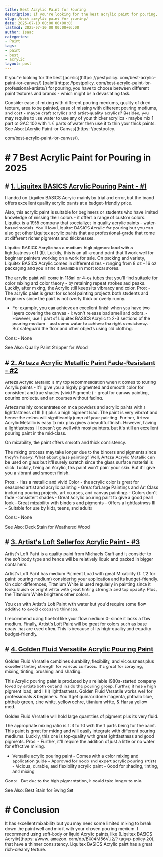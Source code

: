 ```yaml
---
title: Best Acrylic Paint for Pouring
description: If you're looking for the best acrylic paint for pouring, you have to choose between different paint textures and brands - which might be a devastating task....
slug: /best-acrylic-paint-for-pouring/
date: 2025-07-10 00:00:00+00:00
lastmod: 2025-07-10 00:00:00+03:00
author: Isaac
categories:
- Paint
tags:
- paint
- best
- acrylic
layout: post
---
```


If you're looking for the best [acrylic](https: //pestpolicy. com/best-acrylic-paint-for-canvas/) [paint](https: //pestpolicy. com/best-acrylic-paint-for-professional-artists/) for pouring, you have to choose between different paint textures and brands - which might be a devastating task.

Consider ease of mixing with different pouring mediums, quality of dried texture, area to be painted, ease of missing with different pouring mediums, and cost - maybe craft acrylics and artist-quality acrylics? Besides, you may require to use water to use any of your thicker acrylics - maybe mix 1 part of GAC 100 with 1. 6 parts of water then use it to thin your thick paints. See Also: [Acrylic Paint for Canvas](https: //pestpolicy.

com/best-acrylic-paint-for-canvas/).

# # 7 Best Acrylic Paint for Pouring in 2025

## # [1. Liquitex BASICS Acrylic Pouring Paint - #1](https://www.amazon.com/dp/B004M56VU2/?tag=p-policy-20)

I landed on Liquitex BASICS Acrylic mainly by trial and error, but the brand offers excellent quality acrylic paints at a budget-friendly price.

Also, this acrylic paint is suitable for beginners or students who have limited knowledge of missing their colors - it offers a range of custom colors. Liquitex is a 1955 company that specializes in quality acrylic paints - water-based models. You'll love Liquitex BASICS Acrylic for pouring but you can also get other Liquitex acrylic paints that are professional-grade that come at different richer pigments and thicknesses.

Liquitex BASICS Acrylic has a medium-high pigment load with a lightfastness of I (II). Luckily, this is an all-around paint that'll work well for beginner painters working on a work for sale. On packing and variety, Liquitex BASICS Acrylic comes in different sizes - ranging from 8 oz - 16 oz packaging and you'll find it available in most local stores.

The acrylic paint will come in 118ml or 4-oz tubes that you'll find suitable for color mixing and color theory - by retaining repeat strokes and peaks. Luckily, after mixing, the Acrylic still keeps its vibrancy and color. Pros: - The acrylic paint is great for school painting projects both students and beginners since the paint is not overly thick or overly runny.

- For example, you can achieve an excellent finish when you have two layers covering the canvas - it won't release bad smell and odors. - However, use 1 part of Liquitex BASICS Acrylic to 2-3 sections of the pouring medium - add some water to achieve the right consistency. - But safeguard the floor and other objects using old clothing.

Cons: - None

See Also: Quality Paint Stripper for Wood

## # [2. Arteza Acrylic Metallic Paint Fade-Resistant - #2](https://www.amazon.com/dp/B082BFFC3Y/?tag=p-policy-20)

Arteza Acrylic Metallic is my top recommendation when it comes to touring Acrylic paints - it'll give you a highly pigmented and smooth color for consistent and true shades (vivid Pigment: ) - great for canvas painting, pouring projects, and art courses without fading.

Arteza mainly concentrates on mica powders and acrylic paints with a lightfastness of III (II) plus a high pigment load. The paint is very vibrant and hence the colors will significantly jump off your painting. Further, Arteza Acrylic Metallic is easy to mix plus gives a beautiful finish. However, having a lightfastness III doesn't go well with most painters, but it's still an excellent pouring paint in the mid-class.

On mixability, the paint offers smooth and thick consistency.

The mixing process may take longer due to the binders and pigments since they're heavy. What about glass painting? Well, Arteza Acrylic Metallic can be used on glass but it'll surely scratch since the glass surface material is slick. Luckily, being an Acrylic, this paint won't paint your skin. But it'll give you a vibrant and smooth finish.

Pros: - Has a metallic and vivid Color - the acrylic color is great for seasoned artist and acrylic painting - Great forLarge Paintings and Art Class including pouring projects, art courses, and canvas paintings - Colors don't fade -consistent shades - Great Acrylic pouring paint to give a good pearl look - Great mixability with binders and pigments - Offers a lightfastness III - Suitable for use by kids, teens, and adults

Cons: - None

See Also: Deck Stain for Weathered Wood

## # [3. Artist's Loft Sellerfox Acrylic Paint - #3](https://www.amazon.com/dp/B079TZ5SJD/?tag=p-policy-20)

Artist's Loft Paint is a quality paint from Michaels Craft and is consider to the soft body type and hence will be relatively liquid and packed in bigger containers.

Artist's Loft Paint has medium Pigment Load with great Mixability (1: 1/2 for paint: pouring medium) considering your application and its budget-friendly. On color differences, Titanium White is used regularly in painting since it looks bluish or bright white with great tinting strength and top opacity. Plus, the Titanium White brightens other colors.

You can with Artist's Loft Paint with water but you'd require some flow additive to avoid excessive thinness.

I recommend using floetrol like your flow medium 0- since it lacks a flow medium. Finally, Artist's Loft Paint will be great for colors such as base coats that are used often. This is because of its high-quality and equality budget-friendly.

## # [4. Golden Fluid Versatile Acrylic Pouring Paint](https://www.amazon.com/dp/B0027A3GOI/?tag=p-policy-20)

Golden Fluid Versatile combines durability, flexibility, and viciousness plus excellent tinting strength for various surfaces. It's great for spraying, mixing, tinting, brushing, and shading.

This Acrylic pouring paint is produced by a reliable 1980s-started company loved by artists both out and inside the pouring group. Further, it has a high pigment load, and I (II) lightfastness. Golden Fluid Versatile works well for professionals & beginners. You'll get quinacridone magenta, phthalo blue, phthalo green, zinc white, yellow ochre, titanium white, & Hansa yellow med.

Golden Fluid Versatile will hold large quantities of pigment plus its very fluid.

The appropriate mixing ratio is 1: 3 to 10 with the 1 parts being for the paint. This paint is great for mixing and will easily integrate with different pouring mediums. Luckily, this one is top-quality with great lightfastness and good pigments. Pros: - Further, it'll require the addition of just a little or no water for effective mixing.

- Versatile acrylic pouring paint - Comes with a color mixing and application guide - Approved for noob and expert acrylic pouring artists - Vicious, durable, and flexibility acrylic paint - Good for shading, tinting, and mixing

Cons: - But due to the high pigmentation, it could take longer to mix.

See Also: Best Stain for Swing Set

# # Conclusion

It has excellent mixability but you may need some limited mixing to break down the paint well and mix it with your chosen pouring medium. I recommend using soft-body or liquid Acrylic paints, like [Liquitex BASICS Acrylic](https: //www. amazon. com/dp/B004M56VU2/? tag=p-policy-20), that have a thinner consistency. Liquitex BASICS Acrylic paint has a great rich-creamy texture.
